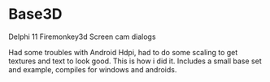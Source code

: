 # Base3D
Delphi 11 Firemonkey3d Screen cam dialogs

Had some troubles with Android Hdpi, had to do some scaling to get textures and text to look good.
This is how i did it.
Includes a small base set and example, compiles for windows and androids.

